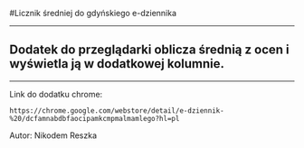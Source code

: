 #Licznik średniej do gdyńskiego e-dziennika
___________________________________________
Dodatek do przeglądarki oblicza średnią z ocen i wyświetla ją w dodatkowej kolumnie.
-------------------------------------------
-------------------------------------------
Link do dodatku chrome:

`https://chrome.google.com/webstore/detail/e-dziennik-%20/dcfamnabdbfaocipamkcmpmalmamlego?hl=pl`

Autor: Nikodem Reszka